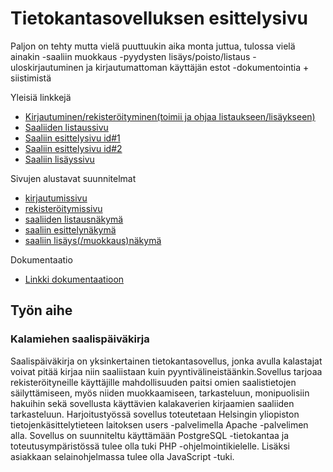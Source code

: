 # Tietokantasovelluksen esittelysivu

Paljon on tehty mutta vielä puuttuukin aika monta juttua, tulossa vielä ainakin
-saaliin muokkaus
-pyydysten lisäys/poisto/listaus
-uloskirjautuminen ja kirjautumattoman käyttäjän estot
-dokumentointia + siistimistä

Yleisiä linkkejä

* [Kirjautuminen/rekisteröityminen(toimii ja ohjaa listaukseen/lisäykseen)](https://ppnauman.users.cs.helsinki.fi/fishingLog/login)
* [Saaliiden listaussivu](https://ppnauman.users.cs.helsinki.fi/fishingLog/catchList)
* [Saaliin esittelysivu id#1](https://ppnauman.users.cs.helsinki.fi/fishingLog/catchList/1)
* [Saaliin esittelysivu id#2](https://ppnauman.users.cs.helsinki.fi/fishingLog/catchList/2)
* [Saaliin lisäyssivu](https://ppnauman.users.cs.helsinki.fi/fishingLog/newCatch)


Sivujen alustavat suunnitelmat

* [kirjautumissivu](https://ppnauman.users.cs.helsinki.fi/fishingLog/kirjautuminen)
* [rekisteröitymissivu](https://ppnauman.users.cs.helsinki.fi/fishingLog/rekisteroityminen)
* [saaliiden listausnäkymä](https://ppnauman.users.cs.helsinki.fi/fishingLog/listaaSaaliit)
* [saaliin esittelynäkymä](https://ppnauman.users.cs.helsinki.fi/fishingLog/saalis)
* [saaliin lisäys(/muokkaus)näkymä](https://ppnauman.users.cs.helsinki.fi/fishingLog/lisaaSaalis)

Dokumentaatio

* [Linkki dokumentaatioon](https://github.com/ppnauman/Tsoha-Bootstrap/blob/master/doc/dokumentaatio.pdf)

## Työn aihe

### Kalamiehen saalispäiväkirja 

Saalispäiväkirja on yksinkertainen tietokantasovellus, jonka avulla kalastajat voivat pitää kirjaa niin saaliistaan kuin pyyntivälineistäänkin.Sovellus tarjoaa rekisteröityneille käyttäjille mahdollisuuden paitsi omien saalistietojen säilyttämiseen, myös niiden muokkaamiseen, tarkasteluun, monipuolisiin hakuihin sekä sovellusta käyttävien kalakaverien kirjaamien saaliiden tarkasteluun.  Harjoitustyössä sovellus toteutetaan Helsingin yliopiston tietojenkäsittelytieteen laitoksen users -palvelimella Apache -palvelimen alla. Sovellus on suunniteltu käyttämään PostgreSQL -tietokantaa ja toteutusympäristössä tulee olla tuki PHP -ohjelmointikielelle. Lisäksi asiakkaan selainohjelmassa tulee olla JavaScript -tuki.
